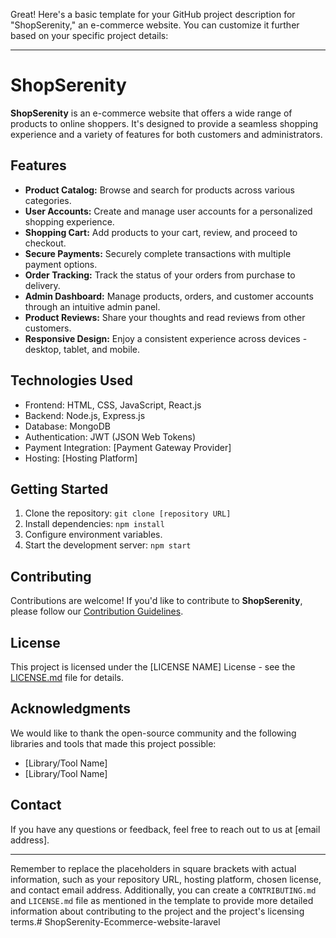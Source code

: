 Great! Here's a basic template for your GitHub project description for "ShopSerenity," an e-commerce website. You can customize it further based on your specific project details:

---

# ShopSerenity

**ShopSerenity** is an e-commerce website that offers a wide range of products to online shoppers. It's designed to provide a seamless shopping experience and a variety of features for both customers and administrators.

## Features

- **Product Catalog:** Browse and search for products across various categories.
- **User Accounts:** Create and manage user accounts for a personalized shopping experience.
- **Shopping Cart:** Add products to your cart, review, and proceed to checkout.
- **Secure Payments:** Securely complete transactions with multiple payment options.
- **Order Tracking:** Track the status of your orders from purchase to delivery.
- **Admin Dashboard:** Manage products, orders, and customer accounts through an intuitive admin panel.
- **Product Reviews:** Share your thoughts and read reviews from other customers.
- **Responsive Design:** Enjoy a consistent experience across devices - desktop, tablet, and mobile.

## Technologies Used

- Frontend: HTML, CSS, JavaScript, React.js
- Backend: Node.js, Express.js
- Database: MongoDB
- Authentication: JWT (JSON Web Tokens)
- Payment Integration: [Payment Gateway Provider]
- Hosting: [Hosting Platform]

## Getting Started

1. Clone the repository: `git clone [repository URL]`
2. Install dependencies: `npm install`
3. Configure environment variables.
4. Start the development server: `npm start`

## Contributing

Contributions are welcome! If you'd like to contribute to **ShopSerenity**, please follow our [Contribution Guidelines](CONTRIBUTING.md).

## License

This project is licensed under the [LICENSE NAME] License - see the [LICENSE.md](LICENSE.md) file for details.

## Acknowledgments

We would like to thank the open-source community and the following libraries and tools that made this project possible:

- [Library/Tool Name]
- [Library/Tool Name]

## Contact

If you have any questions or feedback, feel free to reach out to us at [email address].

---

Remember to replace the placeholders in square brackets with actual information, such as your repository URL, hosting platform, chosen license, and contact email address. Additionally, you can create a `CONTRIBUTING.md` and `LICENSE.md` file as mentioned in the template to provide more detailed information about contributing to the project and the project's licensing terms.# ShopSerenity-Ecommerce-website-laravel
